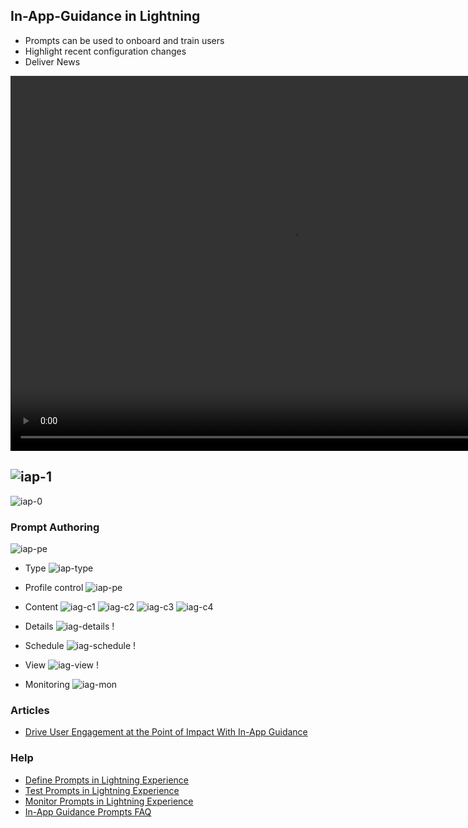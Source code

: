 ## In-App-Guidance in Lightning


- Prompts can be used to onboard and train users
- Highlight recent configuration changes
- Deliver News

<video width="900" height="600" controls>
  <source src="https://cdn.vidyard.com/videos/5VcWtl0mXh1lsuAn1k07Mg/sd.mp4?4WvQ3EBk2HHpdDR1cPvgW3tF5Tt4wUxrZEIAoIqAfvF3rtWVaDKmIijOvaTja9G1dLBy2R1b5GQXk8ugYmrPjauNqEO93vu0V1V5Dcb4K7Ts6M04kYLC1nJSlMqfy7Jz6GLMIE-iuVs">
 type="video/mp4">
</video>


![iap-1](img/iag-1.png)
- 
![iap-0](img/iag-0.png)


### Prompt Authoring
![iap-pe](img/iag-pe.png)

- Type
![iap-type](img/iag-type.png)


- Profile control
![iap-pe](img/iap-pe-profile.png)

- Content
![iag-c1](img/iag-c1.png)
![iag-c2](img/iag-c2.png)
![iag-c3](img/iag-c3.png)
![iag-c4](img/iag-c4.png)

- Details
![iag-details](img/iag-details.png)
!
- Schedule
![iag-schedule](img/iag-schedule.png)
!
- View
![iag-view](img/iag-show.png)
!
- Monitoring
![iag-mon](img/iag-mon-1.png)

### Articles
- [Drive User Engagement at the Point of Impact With In-App Guidance](https://www.salesforce.com/blog/2019/10/in-app-guidance.html)

### Help 
- [Define Prompts in Lightning Experience](https://help.salesforce.com/articleView?id=customhelp_lex_prompt_add.htm&type=5)
- [Test Prompts in Lightning Experience](https://help.salesforce.com/articleView?id=customhelp_lex_prompt_test.htm&type=5)
- [Monitor Prompts in Lightning Experience](https://help.salesforce.com/articleView?id=customhelp_lex_prompt_monitor.htm&type=5)
- [In-App Guidance Prompts FAQ](https://help.salesforce.com/articleView?id=000349069&type=1&mode=1)
 
